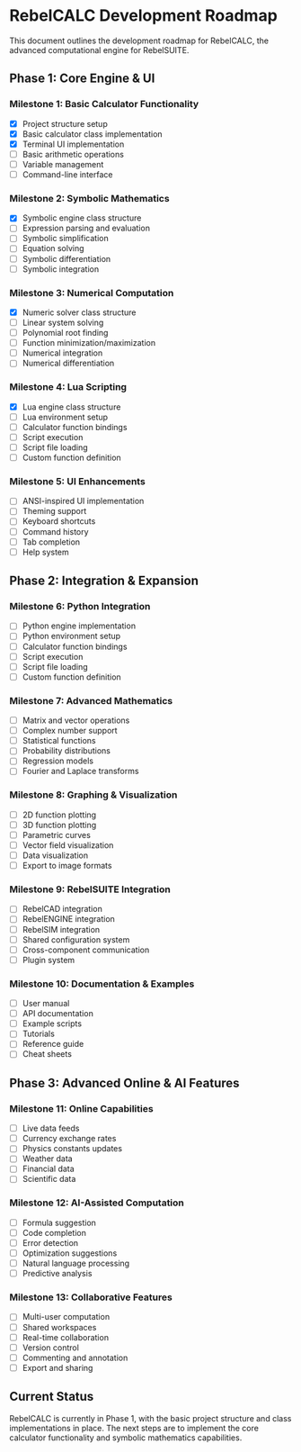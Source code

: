 # RebelCALC Development Roadmap

This document outlines the development roadmap for RebelCALC, the advanced computational engine for RebelSUITE.

## Phase 1: Core Engine & UI

### Milestone 1: Basic Calculator Functionality
- [x] Project structure setup
- [x] Basic calculator class implementation
- [x] Terminal UI implementation
- [ ] Basic arithmetic operations
- [ ] Variable management
- [ ] Command-line interface

### Milestone 2: Symbolic Mathematics
- [x] Symbolic engine class structure
- [ ] Expression parsing and evaluation
- [ ] Symbolic simplification
- [ ] Equation solving
- [ ] Symbolic differentiation
- [ ] Symbolic integration

### Milestone 3: Numerical Computation
- [x] Numeric solver class structure
- [ ] Linear system solving
- [ ] Polynomial root finding
- [ ] Function minimization/maximization
- [ ] Numerical integration
- [ ] Numerical differentiation

### Milestone 4: Lua Scripting
- [x] Lua engine class structure
- [ ] Lua environment setup
- [ ] Calculator function bindings
- [ ] Script execution
- [ ] Script file loading
- [ ] Custom function definition

### Milestone 5: UI Enhancements
- [ ] ANSI-inspired UI implementation
- [ ] Theming support
- [ ] Keyboard shortcuts
- [ ] Command history
- [ ] Tab completion
- [ ] Help system

## Phase 2: Integration & Expansion

### Milestone 6: Python Integration
- [ ] Python engine implementation
- [ ] Python environment setup
- [ ] Calculator function bindings
- [ ] Script execution
- [ ] Script file loading
- [ ] Custom function definition

### Milestone 7: Advanced Mathematics
- [ ] Matrix and vector operations
- [ ] Complex number support
- [ ] Statistical functions
- [ ] Probability distributions
- [ ] Regression models
- [ ] Fourier and Laplace transforms

### Milestone 8: Graphing & Visualization
- [ ] 2D function plotting
- [ ] 3D function plotting
- [ ] Parametric curves
- [ ] Vector field visualization
- [ ] Data visualization
- [ ] Export to image formats

### Milestone 9: RebelSUITE Integration
- [ ] RebelCAD integration
- [ ] RebelENGINE integration
- [ ] RebelSIM integration
- [ ] Shared configuration system
- [ ] Cross-component communication
- [ ] Plugin system

### Milestone 10: Documentation & Examples
- [ ] User manual
- [ ] API documentation
- [ ] Example scripts
- [ ] Tutorials
- [ ] Reference guide
- [ ] Cheat sheets

## Phase 3: Advanced Online & AI Features

### Milestone 11: Online Capabilities
- [ ] Live data feeds
- [ ] Currency exchange rates
- [ ] Physics constants updates
- [ ] Weather data
- [ ] Financial data
- [ ] Scientific data

### Milestone 12: AI-Assisted Computation
- [ ] Formula suggestion
- [ ] Code completion
- [ ] Error detection
- [ ] Optimization suggestions
- [ ] Natural language processing
- [ ] Predictive analysis

### Milestone 13: Collaborative Features
- [ ] Multi-user computation
- [ ] Shared workspaces
- [ ] Real-time collaboration
- [ ] Version control
- [ ] Commenting and annotation
- [ ] Export and sharing

## Current Status

RebelCALC is currently in Phase 1, with the basic project structure and class implementations in place. The next steps are to implement the core calculator functionality and symbolic mathematics capabilities.
